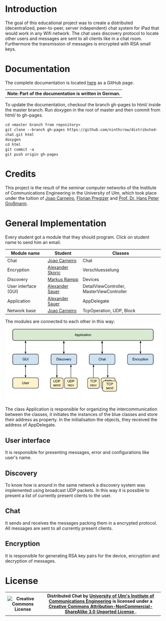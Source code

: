Introduction
============

The goal of this educational project was to create a distributed (decentralized,
peer-to-peer, server independent) chat system for iPad that would work in any
Wifi network. The chat uses discovery protocol to locate other users and
messages are sent to all clients like in a chat room.  Furthermore the
transmission of messages is encrypted with RSA small keys.

Documentation
=============

The complete documentation is located
[here](http://ninthcrow.github.com/distributed-chat) as a GitHub page.

<table>
  <tr>
    <th>Note: Part of the documentation is written in German.</th>
  </tr>
</table>

To update the documentation, checkout the branch gh-pages to html/ inside the
master branch. Run doxygen in the root of master and then commit from html/ to
gh-pages.

    cd <master branch from repository>
    git clone --branch gh-pages https://github.com/ninthcrow/distributed-chat.git html
    doxygen
    cd html
    git commit -a
    git push origin gh-pages


Credits
=======

This project is the result of the seminar computer networks of the Institute of
Communications Engineering in the University of Ulm, which took place under the
tuition of [Joao Carneiro](mailto:joao.flavio@gmail.com), [Florian
Pregizer](mailto:florian.pregizer@uni-ulm.de) and [Prof. Dr. Hans Peter
Großmann](mailto:hans-peter.grossmann@uni-ulm.de).

General Implementation
======================

Every student got a module that they should program. Click on student name to
send him an email.

 Module name          | Student                                                | Classes
 -------------------- | ------------------------------------------------------ | ------------------------------------------
 Chat                 | [Joao Carneiro](mailto:joao.flavio@gmail.com)          | Chat
 Encryption           | [Alexander Skoric](mailto:alexander.skoric@uni-ulm.de) | Verschluesselung
 Discovery            | [Markus Rampp](mailto:markus.rampp@uni-ulm.de)         | Devices
 User interface (GUI) | [Alexander Sauer](mailto:alexander.sauer@uni-ulm.de)   | DetailViewController, MasterViewController
 Application          | [Alexander Sauer](mailto:alexander.sauer@uni-ulm.de)   | AppDelegate
 Network base         | [Joao Carneiro](mailto:joao.flavio@gmail.com)          | TcpOperation, UDP, Block

The modules are connected to each other in this way:
![Module schematic](pictures/schematic.modules.png)

The class Application is responsible for organizing the intercommunication
between the classes, it initiates the instances of the blue classes and store
their address as property. In the initialisation the objects, they received the
address of AppDelegate.

User interface
--------------

It is responsible for presenting messages, error and configurations like
user's name.

Discovery
---------

To know how is around in the same network a discovery system was implemented
using broadcast UDP packets. In this way it is possible to present a list of
currently present clients to the user.

Chat
----

It sends and receives the messages packing them in a encrypted protocol. All
messages are sent to all currently present clients.

Encryption
----------

It is responsible for generating RSA key pairs for the device, encryption and
decryption of messages.

License
=======

<table style="background-color=white;" >
  <tr>
    <th width="100" >
      <img alt="Creative Commons License" style="border-width:0" src="http://i.creativecommons.org/l/by-nc-sa/3.0/88x31.png" />
    </th>
    <th>
      Distributed Chat by
      <a href="http://www.uni-ulm.de/in/nt/staff/research-assistants/pregizer.html" rel="cc:attributionURL">
        University of Ulm's Institute of Communications Engineering</a>
      is licensed under a
      <a rel="license" href="http://creativecommons.org/licenses/by-nc-sa/3.0/deed.en_US">
        Creative Commons Attribution-NonCommercial-ShareAlike 3.0 Unported License
      </a>.
    </th>
  </tr>
</table>
